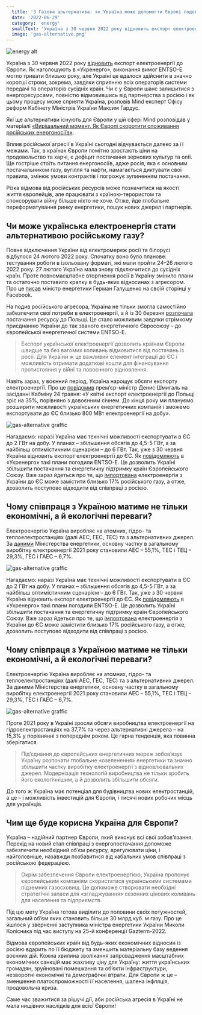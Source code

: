 ```yaml
---
  title: '3 Газова альтернатива: як Україна може допомогти Європі подолати енергетичну кризу'
  date: '2022-06-29'
  category: 'energy'
  smallText: 'Україна з 30 червня 2022 року відновить експорт електроенергії до Європи. Як наголошують в «Укренерго», виконання вимог ENTSO-E могло тривати близько року, але Україні це вдалося здійснити в значно коротші строки, зокрема, завдяки сприянню всіх операторів системи передачі та операторів сусідніх країн. Чи є у Європи шанс залишитися з енергоресурсами, повністю відмовившись від партнерства з росією і як цьому процесу може сприяти Україна....'
  image: 'gas-alternative.png'
---
```


![energy alt](gas-alternative.png)

Україна з 30 червня 2022 року [відновить](https://mind.ua/news/20243719-ukrayina-ta-es-vidnovlyuyut-mizhderzhavnu-torgivlyu-elektroenergieyu-ukrenergo) експорт електроенергії до Європи. Як наголошують в «Укренерго», виконання вимог ENTSO-E могло тривати близько року, але Україні це вдалося здійснити в значно коротші строки, зокрема, завдяки сприянню всіх операторів системи передачі та операторів сусідніх країн. Чи є у Європи шанс залишитися з енергоресурсами, повністю відмовившись від партнерства з росією і як цьому процесу може сприяти Україна, розповів Mind експерт Офісу реформ Кабінету Міністрів України Максим Гардус.

Які ще альтернативи існують для Європи у цій сфері Mind розповідав у матеріалі [«Вирішальний момент. Як Європі скоротити споживання російських енергоносіїв»](https://mind.ua/publications/20243694-virishalnij-moment-yak-evropi-skorotiti-spozhivannya-rosijskih-energonosiyiv).

Вплив російської агресії в Україні сьогодні відчувається далеко за її межами. Так, в країнах Європи помітно зростають ціни на продовольство та харчі, є дефіцит постачання зернових культур та олії. Ще гостріше стоїть питання енергоносіїв, адже росія, яка є основним постачальником газу, вугілля та нафти, намагається диктувати свої правила, змінює умови контрактів і погрожує зупиненням постачання.

Різка відмова від російських ресурсів може позначитися на якості життя європейців, але працювати з країною-терористом та спонсорувати війну більше ніхто не хоче. Отже, йде глобальне переформатування ринку енергетики, пошук нових джерел і партнерів. 

## Чи може українська електроенергія стати альтернативою російському газу?

Повне відключення України від електромереж росії та білорусі відбулося 24 лютого 2022 року. Спочатку воно було планове: тестування роботи в ізольовану форматі, які мали пройти 24–26 лютого 2022 року. 27 лютого Україна мала знову підключитися до сусідніх країн. Проте повномасштабне вторгнення росії в Україну змінило плани та остаточно поставило крапку в будь-яких відносинах з агресором. Про це [писав](https://www.facebook.com/permalink.php?story_fbid=487405536344745&id=100052259093871) міністр енергетики Герман Галущенко на своїй сторінці у Facebook.

На подив російського агресора, Україна не тільки змогла самостійно забезпечити свої потреби в електроенергії, а й із 30 березня [розпочала](https://ua.energy/zagalni-novyny/ukrenergo-vidkryvaye-mozhlyvist-dlya-eksportu-elektroenergiyi-v-polshhu/) постачання ресурсу до Польщі. Це стало можливим завдяки стрімкому приєднанню України до так званого енергетичного Євросоюзу – до європейської енергетичної системи ENTSO-E.

>Експорт української електроенергії дозволить країнам Європи швидше та без вагомих коливань відмовитися від постачань із росії. Для України ж це важливий елемент інтеграції до ЄС і можливість отримати додаткові кошти для фінансування протистояння у війні та повоєнного відновлення.

Навіть зараз, у воєнний період, Україна нарощує обсяги експорту електроенергії. Про це [повідомив](https://suspilne.media/242875-ukraina-zbilsue-eksport-elektroenegrii-do-es-smigal/) прем’єр-міністр Денис Шмигаль на засіданні Кабміну 24 травня: «У квітні експорт електроенергії до Польщі зріс на 35%, порівняно з довоєнним січнем. До кінця року ми плануємо розширити можливості українських енергетичних компаній і зможемо експортувати до ЄС близько 800 МВт електроенергії на добу».

![gas-alternative graffic](gas-alternative-grafic.png)

Нагадаємо: наразі Україна має технічні можливості експортувати в ЄС до 2 ГВт на добу. У планах – збільшення обсягів до 4,5-5 ГВт, а за найбільш оптимістичним сценарієм – до 6 ГВт. Так, уже з 30 червня Україна відновить експорт електроенергії до ЄС. Як [повідомляють](https://ua.energy/zagalni-novyny/entso-e-pogodylo-vidnovlennya-eksportu-ukrayinskoyi-elektroenergiyi-do-yes-z-30-chervnya-2022-roku/) в «Укренерго» такі плани погодили ENTSO-E. Це дозволить Україні збільшити постачання та енергетичну підтримку країн Європейського Союзу. Вже зараз йдеться про те, що [імпортована](http://mpe.kmu.gov.ua/minugol/control/uk/publish/article?art_id=245650833&cat_id=35109) електроенергія з України до ЄС може замістити близько 17% російського газу, а отже, дозволить поступово відходити від співпраці з росією.

## Чому співпраця з Україною матиме не тільки економічні, а й екологічні переваги?

Електроенергію Україна виробляє на атомних, гідро- та теплоелектростанціях (далі АЕС, ГЕС, ТЕС) та з альтернативних джерел. За [даними](https://mind.ua/news/20234989-virobnictvo-elektroenergiyi-za-rik-zroslo-na-52) Міністерства енергетики, основну частку в загальному виробітку електроенергії 2021 року становили АЕС – 55,1%, ТЕС і ТЕЦ – 29,3%, ГЕС і ГАЕС – 6,7%.

![gas-alternative graffic](gas-alternative-grafic-2.jpg)

Нагадаємо: наразі Україна має технічні можливості експортувати в ЄС до 2 ГВт на добу. У планах – збільшення обсягів до 4,5-5 ГВт, а за найбільш оптимістичним сценарієм – до 6 ГВт. Так, уже з 30 червня Україна відновить експорт електроенергії до ЄС. Як [повідомляють](https://ua.energy/zagalni-novyny/entso-e-pogodylo-vidnovlennya-eksportu-ukrayinskoyi-elektroenergiyi-do-yes-z-30-chervnya-2022-roku/) в «Укренерго» такі плани погодили ENTSO-E. Це дозволить Україні збільшити постачання та енергетичну підтримку країн Європейського Союзу. Вже зараз йдеться про те, що [імпортована](http://mpe.kmu.gov.ua/minugol/control/uk/publish/article?art_id=245650833&cat_id=35109) електроенергія з України до ЄС може замістити близько 17% російського газу, а отже, дозволить поступово відходити від співпраці з росією.

## Чому співпраця з Україною матиме не тільки економічні, а й екологічні переваги?

Електроенергію Україна виробляє на атомних, гідро- та теплоелектростанціях (далі АЕС, ГЕС, ТЕС) та з альтернативних джерел. За даними Міністерства енергетики, основну частку в загальному виробітку електроенергії 2021 року становили АЕС – 55,1%, ТЕС і ТЕЦ – 29,3%, ГЕС і ГАЕС – 6,7%.

![gas-alternative graffic](gas-alternative-grafic-2.jpg)

Проте 2021 року в Україні зросли обсяги виробництва електроенергії на гідроелектростанціях на 37,7% та через альтернативні джерела – на 15,3% у порівнянні з попереднім роком. Це гарна тенденція, яка повинна зберігатися.

>Під’єднання до європейських енергетичних мереж зобов’язує Україну розпочати глобальне «озеленення» енергетики та значно збільшити частку виробітку електроенергії з відновлювальних джерел. Модернізація технологій виробництва не тільки зробить його екологічнішим, а й дозволить збільшити обсяги.

До того ж Україна має потенціал для будівництва нових електростанцій, а це – і можливість інвестицій для Європи, і тисячі нових робочих місць для українців.

## Чим ще буде корисна Україна для Європи?

Україна – надійний партнер Європи, який виконує всі свої зобов’язання. Перехід на новий етап співпраці з енергопостачання допоможе забезпечити необхідний об’єм ресурсу, врегулювати ціни, і найголовніше, назавжди позбавитися від кабальних умов співпраці з російською федерацією.

>Окрім забезпечення Європи електроенергією, Україна пропонує європейським компаніям скористатися українськими системами підземних газосховищ. Це допоможе створювати необхідні стратегічні запаси для «згладжування» сезонних цінових коливань для населення та підприємств.

Під цю мету Україна готова виділити до половини своїх потужностей, загальний об’єм яких становить більше 30 млрд куб. м газу. Про це йшлося у зверненні заступника міністра енергетики України Миколи Колісника під час виступу на 25-й конференції Gazterm-2022.

Відмова європейських країн від будь-яких економічних відносин із росією вдарить по її бюджету та зменшить матеріальну базу ведення воєнних дій. Кожна хвилина зволікання запровадження масштабних економічних санкцій має жахливу ціну для Україну: життя українських громадян, зруйновані помешкання та об’єкти інфраструктури, незворотні економічні та демографічні втрати. Для Європи ж це – зменшення платоспроможності її населення, шалена інфляція, продовольча криза.

Саме час зважитися за рішучі дії, аби російська агресія в Україні не мала нищівних наслідків для всієї Європи!

